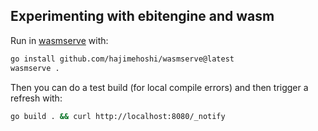 ## Experimenting with ebitengine and wasm

Run in [wasmserve](https://github.com/hajimehoshi/wasmserve) with:
```sh
go install github.com/hajimehoshi/wasmserve@latest
wasmserve .
```

Then you can do a test build (for local compile errors) and then trigger a refresh with:
```sh
go build . && curl http://localhost:8080/_notify
```
